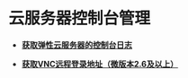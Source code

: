 # 云服务器控制台管理<a name="ecs_03_1600"></a>

-   **[获取弹性云服务器的控制台日志](获取弹性云服务器的控制台日志.md)**  

-   **[获取VNC远程登录地址（微版本2.6及以上）](获取VNC远程登录地址（微版本2-6及以上）.md)**  

